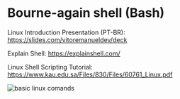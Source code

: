 # Bourne-again shell (Bash)

Linux Introduction Presentation (PT-BR): https://slides.com/vitoremanueldev/deck

Explain Shell: https://explainshell.com/

Linux Shell Scripting Tutorial: https://www.kau.edu.sa/Files/830/Files/60761_Linux.pdf


<img src="https://github.com/VitorEmanuelDev/Shell_Practice/blob/master/basic_linux_commands.jpg" alt="basic linux comands">

